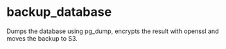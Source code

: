 backup_database
===============

Dumps the database using pg_dump, encrypts the result with openssl and moves the backup to S3.

